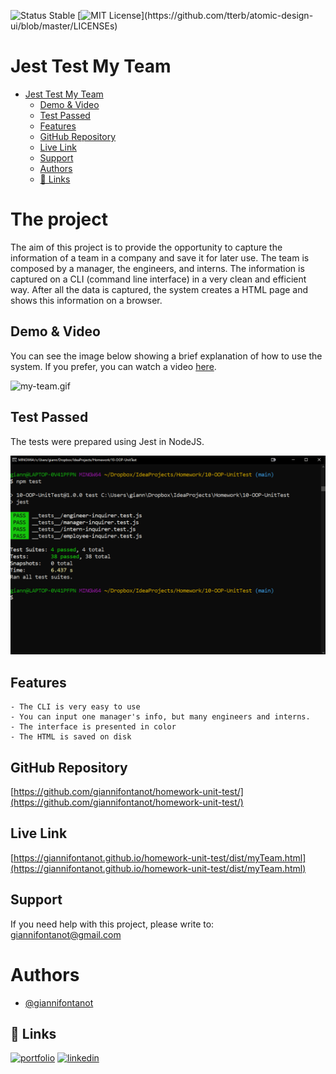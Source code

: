 
![Status Stable](https://img.shields.io/badge/Status-Stable-blue)
[![MIT License](https://img.shields.io/apm/l/atomic-design-ui.svg?)](https://github.com/tterb/atomic-design-ui/blob/master/LICENSEs)
# Jest Test My Team

- [Jest Test My Team](#jest-test-my-team)
    * [Demo & Video](#demo)
    * [Test Passed](#test-passed)
    * [Features](#features)
    * [GitHub Repository](#github-repository)
    * [Live Link](#live-link)
    * [Support](#support)
    * [Authors](#authors)
    * [🔗 Links](#---links)

# The project

The aim of this project is to provide the opportunity to capture the information of a team in a company and save it for 
later 
use. The team is composed by a manager, the engineers, and interns. The information is captured on a CLI (command 
line interface) in a very clean and efficient way. After all the data is captured, the system creates a HTML page and shows this information on a browser. 


## Demo & Video
You can see the image below showing a brief explanation of how to use the system. If you prefer, 
you can watch a video [here](https://drive.google.com/file/d/1qdDQoqwCLE1-o6axubAlCWcQyEY2LNc7/view).
 
 ![my-team.gif](my-team.gif)

## Test Passed
The tests were prepared using Jest in NodeJS.

![All-tests-passed.png](All-tests-passed.png)
## Features
````````````
- The CLI is very easy to use
- You can input one manager's info, but many engineers and interns.
- The interface is presented in color
- The HTML is saved on disk 
````````````

## GitHub Repository
[https://github.com/giannifontanot/homework-unit-test/](https://github.com/giannifontanot/homework-unit-test/)
## Live Link
[https://giannifontanot.github.io/homework-unit-test/dist/myTeam.html](https://giannifontanot.github.io/homework-unit-test/dist/myTeam.html)
## Support
If you need help with this project, please write to: [giannifontanot@gmail.com](http://mailto:giannifontanot@gmail.com)
# Authors
 - [@giannifontanot](https://www.github.com/giannifontanot)

## 🔗 Links
[![portfolio](https://img.shields.io/badge/my_portfolio-000?style=for-the-badge&logo=ko-fi&logoColor=white)](https://www.github.com/giannifontanot)
[![linkedin](https://img.shields.io/badge/linkedin-0A66C2?style=for-the-badge&logo=linkedin&logoColor=white)](https://www.linkedin.com/in/gianni-fontanot/)